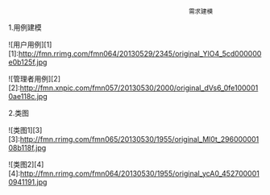                                                       需求建模

1.用例建模

![用户用例][1]
[1]:http://fmn.rrimg.com/fmn064/20130529/2345/original_YlO4_5cd000000e0b125f.jpg

![管理者用例][2]
[2]:http://fmn.xnpic.com/fmn057/20130530/2000/original_dVs6_0fe1000010ae118c.jpg

2.类图

![类图1][3]
[3]:http://fmn.rrimg.com/fmn065/20130530/1955/original_Ml0t_29600000108b118f.jpg

![类图2][4]
[4]:http://fmn.rrimg.com/fmn064/20130530/1955/original_ycA0_4527000010941191.jpg
